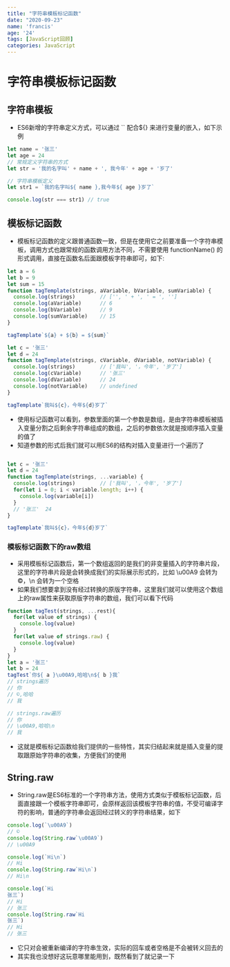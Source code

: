 ```yaml
---
title: "字符串模板标记函数"
date: "2020-09-23"
name: 'francis'
age: '24'
tags: [JavaScript回顾]
categories: JavaScript
---
```


# 字符串模板标记函数

## 字符串模板

- ES6新增的字符串定义方式，可以通过 `` 配合${} 来进行变量的嵌入，如下示例

```js
let name = '张三'
let age = 24
// 常规定义字符串的方式
let str = '我的名字叫' + name + ', 我今年' + age + '岁了'

// 字符串模板定义
let str1 = `我的名字叫${ name },我今年${ age }岁了`

console.log(str === str1) // true

```

## 模板标记函数

- 模板标记函数的定义跟普通函数一致，但是在使用它之前要准备一个字符串模板，调用方式也跟常规的函数调用方法不同，不需要使用 functionName() 的形式调用，直接在函数名后面跟模板字符串即可，如下:

```js
let a = 6
let b = 9
let sum = 15
function tagTemplate(strings, aVariable, bVariable, sumVariable) {
  console.log(strings)        // ['', ' + ', ' = ', '']
  console.log(aVariable)      // 6
  console.log(bVariable)      // 9
  console.log(sumVariable)    // 15
}

tagTemplate`${a} + ${b} = ${sum}`

let c = '张三'
let d = 24
function tagTemplate(strings, cVariable, dVariable, notVariable) {
  console.log(strings)        // ['我叫', '，今年', '岁了']
  console.log(cVariable)      // '张三'
  console.log(dVariable)      // 24
  console.log(notVariable)    // undefined
}

tagTemplate`我叫${c}，今年${d}岁了`

```

- 使用标记函数可以看到，参数里面的第一个参数是数组，是由字符串模板被插入变量分割之后剩余字符串组成的数组，之后的参数依次就是按顺序插入变量的值了
- 知道参数的形式后我们就可以用ES6的结构对插入变量进行一个遍历了

```js

let c = '张三'
let d = 24
function tagTemplate(strings, ...variable) {
  console.log(strings)        // ['我叫', '，今年', '岁了']
  for(let i = 0; i < variable.length; i++) {
    console.log(variable[i])
  }
  // '张三'  24
}

tagTemplate`我叫${c}，今年${d}岁了`


```

### 模板标记函数下的raw数组

- 采用模板标记函数后，第一个数组返回的是我们的非变量插入的字符串片段，这里的字符串片段是会转换成我们的实际展示形式的，比如 \u00A9 会转为 ©，\n 会转为一个空格
- 如果我们想要拿到没有经过转换的原版字符串，这里我们就可以使用这个数组上的raw属性来获取原版字符串的数组，我们可以看下代码
  
```js
function tagTest(strings, ...rest){
  for(let value of strings) {
    console.log(value)
  }
  for(let value of strings.raw) {
    console.log(value)
  }
}
let a = '张三'
let b = 24
tagTest`你${ a }\u00A9,哈哈\n${ b }我`
// strings遍历
// 你
// ©,哈哈 
// 我

// strings.raw遍历
// 你
// \u00A9,哈哈\n
// 我
```

- 这就是模板标记函数给我们提供的一些特性，其实归结起来就是插入变量的提取跟原始字符串的收集，方便我们的使用

## String.raw

- String.raw是ES6标准的一个字符串方法，使用方式类似于模板标记函数，后面直接跟一个模板字符串即可，会原样返回该模板字符串的值，不受可编译字符的影响，普通的字符串会返回经过转义的字符串结果，如下

```js
console.log(`\u00A9`)
// ©
console.log(String.raw`\u00A9`)
// \u00A9

console.log(`Hi\n`)
// Hi
console.log(String.raw`Hi\n`)
// Hi\n

console.log(`Hi
张三`)
// Hi
// 张三
console.log(String.raw`Hi
张三`)
// Hi
// 张三
```

- 它只对会被重新编译的字符串生效，实际的回车或者空格是不会被转义回去的
- 其实我也没想好这玩意哪里能用到，既然看到了就记录一下
